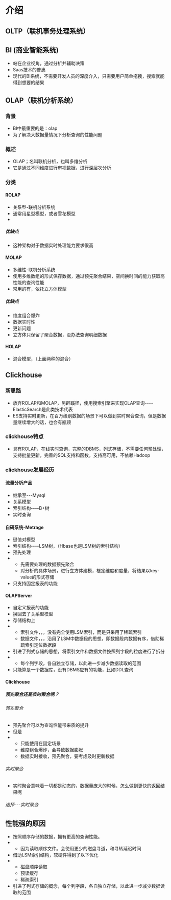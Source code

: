 # 介绍

## OLTP（联机事务处理系统）

## BI (商业智能系统)

* 站在企业视角，通过分析并辅助决策
* Saas技术的普惠
* 现代的BI系统，不需要开发人员的深度介入，只需要用户简单拖拽，搜索就能得到想要的结果

## OLAP（联机分析系统）

### 背景

* BI中最重要的是：olap
* 为了解决大数据量情况下分析查询的性能问题

### 概述

* OLAP；名叫联机分析，也叫多维分析
* 它是通过不同维度进行审视数据，进行深层次分析

### 分类

#### ROLAP

* 关系型-联机分析系统
* 通常用星型模型，或者雪花模型
* 

##### 优缺点

* 这种架构对于数据实时处理能力要求很高

#### MOLAP

* 多维性-联机分析系统
* 使用多维数组的形式保存数据，通过预先聚合结果，空间换时间的能力获取高性能的查询性能
* 常用的有，依托立方体模型

##### 优缺点

* 维度组合爆炸
* 数据实时性
* 更新问题
* 立方体只保留了聚合数据，没办法查询明细数据

#### HOLAP

* 混合模型，（上面两种的混合）

## Clickhouse

### 新思路

* 放弃ROLAP和MOLAP，另辟蹊径，使用搜索引擎来实现OLAP查询----ElasticSearch是此类技术代表
* ES支持实时更新，在百万级别数据的场景下可以做到实时聚合查询，但是数据量继续增大的话，也会有瓶颈

### clickhouse特点

* 具有ROLAP，在线实时查询，完整的DBMS，列式存储，不需要任何预处理，支持批量更新，完善的SQL支持和函数，支持高可用，不依赖Hadoop

### clickhouse发展经历

#### 流量分析产品

* 继承至---Mysql
* 关系模型
* 索引结构----B+树
* 实时查询

#### 自研系统-Metrage

* 键值对模型
* 索引结构----LSM树，（Hbase也是LSM树的索引结构）
* 预先处理
* * 先需要处理的数据预先聚合
  * 对分析的具体场景，进行立方体建模，框定维度和度量，将结果以key-value的形式存储
* 只支持固定报表的功能

#### OLAPServer

* 自定义报表的功能
* 换回去了关系型模型
* 存储结构上
* * 索引文件，，，没有完全使用LSM索引，而是只采用了稀疏索引
  * 数据文件，，，沿用了LSM中数据段的思想，即数据段内数据有序，借助稀疏索引定位数据段
* 引进了列式存储的思想，将索引文件和数据文件按照列字段的粒度进行了拆分
* * 每个列字段，各自独立存储，以此进一步减少数据读取的范围
* 只能算是一个数据库，没有DBMS应有的功能，比如DDL查询

#### Clickhouse

##### 预先聚合还是实时聚合呢？

###### 预先聚合

* 预先聚合可以为查询性能带来质的提升
* 但是
* * 只能使用在固定场景
  * 维度组合爆炸，会导致数据膨胀
  * 数据实时接收，预先聚合，要考虑及时更新数据

###### 实时聚合

* 实时聚合意味着一切都是动态的，数据量庞大的时候，怎么做到更快的返回结果呢

###### 选择---实时聚合

## 性能强的原因

* 按照顺序存储的数据，拥有更高的查询性能。
* * 因为读取顺序文件。会使用更少的磁盘寻道，和寻转延迟时间
* 借助LSM索引结构，软硬件得到了以下优化
* * 磁盘顺序读取
  * 预读缓存
  * 稀疏索引
* 引进了列式存储的概念，每个列字段，各自独立存储，以此进一步减少数据读取的范围
